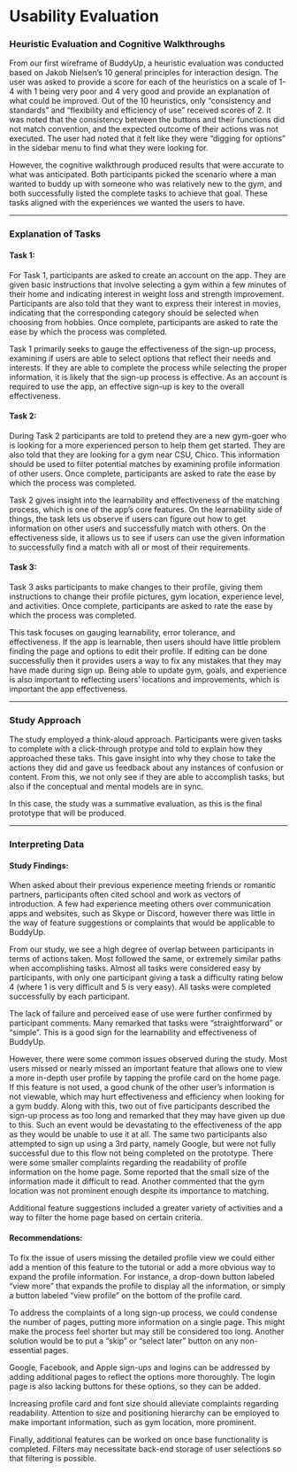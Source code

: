# Usability Evaluation

### Heuristic Evaluation and Cognitive Walkthroughs

From our first wireframe of BuddyUp, a heuristic evaluation was conducted based on Jakob Nielsen’s 10 general principles for interaction design. The user was asked to provide a score for each of the heuristics on a scale of 1-4 with 1 being very poor and 4 very good and provide an explanation of what could be improved. Out of the 10 heuristics, only “consistency and standards” and “flexibility and efficiency of use” received scores of 2. It was noted that the consistency between the buttons and their functions did not match convention, and the expected outcome of their actions was not executed. The user had noted that it felt like they were “digging for options” in the sidebar menu to find what they were looking for. 

However, the cognitive walkthrough produced results that were accurate to what was anticipated. Both participants picked the scenario where a man wanted to buddy up with someone who was relatively new to the gym, and both successfully listed the complete tasks to achieve that goal. These tasks aligned with the experiences we wanted the users to have. 
___

### Explanation of Tasks

#### Task 1:

For Task 1, participants are asked to create an account on the app. They are given basic instructions that involve selecting a gym within a few minutes of their home and indicating interest in weight loss and strength improvement. Participants are also told that they want to express their interest in movies, indicating that the corresponding category should be selected when choosing from hobbies. Once complete, participants are asked to rate the ease by which the process was completed.

Task 1 primarily seeks to gauge the effectiveness of the sign-up process, examining if users are able to select options that reflect their needs and interests. If they are able to complete the process while selecting the proper information, it is likely that the sign-up process is effective. As an account is required to use the app, an effective sign-up is key to the overall effectiveness. 

#### Task 2:

During Task 2 participants are told to pretend they are a new gym-goer who is looking for a more experienced person to help them get started. They are also told that they are looking for a gym near CSU, Chico. This information should be used to filter potential matches by examining profile information of other users. Once complete, participants are asked to rate the ease by which the process was completed.

Task 2 gives insight into the learnability and effectiveness of the matching process, which is one of the app’s core features. On the learnability side of things, the task lets us observe if users can figure out how to get information on other users and successfully match with others. On the effectiveness side, it allows us to see if users can use the given information to successfully find a match with all or most of their requirements. 

#### Task 3:
Task 3 asks participants to make changes to their profile, giving them instructions to change their profile pictures, gym location, experience level, and activities. Once complete, participants are asked to rate the ease by which the process was completed.

This task focuses on gauging learnability, error tolerance, and effectiveness. If the app is learnable, then users should have little problem finding the page and options to edit their profile. If editing can be done successfully then it provides users a way to fix any mistakes that they may have made during sign up. Being able to update gym, goals, and experience is also important to reflecting users’ locations and improvements, which is important the app effectiveness.  
___

### Study Approach

The study employed a think-aloud approach. Participants were given tasks to complete with a click-through protype and told to explain how they approached these taks. This gave insight into why they chose to take the actions they did and gave us feedback about any instances of confusion or content. From this, we not only see if they are able to accomplish tasks, but also if the conceptual and mental models are in sync. 

In this case, the study was a summative evaluation, as this is the final prototype that will be produced. 
___
### Interpreting Data

#### Study Findings:
When asked about their previous experience meeting friends or romantic partners, participants often cited school and work as vectors of introduction. A few had experience meeting others over communication apps and websites, such as Skype or Discord, however there was little in the way of feature suggestions or complaints that would be applicable to BuddyUp.

From our study, we see a high degree of overlap between participants in terms of actions taken. Most followed the same, or extremely similar paths when accomplishing tasks. Almost all tasks were considered easy by participants, with only one participant giving a task a difficulty rating below 4 (where 1 is very difficult and 5 is very easy). All tasks were completed successfully by each participant.

The lack of failure and perceived ease of use were further confirmed by participant comments. Many remarked that tasks were “straightforward” or “simple”. This is a good sign for the learnability and effectiveness of BuddyUp. 

However, there were some common issues observed during the study. Most users missed or nearly missed an important feature that allows one to view a more in-depth user profile by tapping the profile card on the home page. If this feature is not used, a good chunk of the other user’s information is not viewable, which may hurt effectiveness and efficiency when looking for a gym buddy. Along with this, two out of five participants described the sign-up process as too long and remarked that they may have given up due to this. Such an event would be devastating to the effectiveness of the app as they would be unable to use it at all. The same two participants also attempted to sign up using a 3rd party, namely Google, but were not fully successful due to this flow not being completed on the prototype. There were some smaller complaints regarding the readability of profile information on the home page. Some reported that the small size of the information made it difficult to read. Another commented that the gym location was not prominent enough despite its importance to matching.

Additional feature suggestions included a greater variety of activities and a way to filter the home page based on certain criteria. 

#### Recommendations:  

To fix the issue of users missing the detailed profile view we could either add a mention of this feature to the tutorial or add a more obvious way to expand the profile information. For instance, a drop-down button labeled “view more” that expands the profile to display all the information, or simply a button labeled “view profile” on the bottom of the profile card.

To address the complaints of a long sign-up process, we could condense the number of pages, putting more information on a single page. This might make the process feel shorter but may still be considered too long. Another solution would be to put a “skip” or “select later” button on any non-essential pages.

Google, Facebook, and Apple sign-ups and logins can be addressed by adding additional pages to reflect the options more thoroughly. The login page is also lacking buttons for these options, so they can be added.

Increasing profile card and font size should alleviate complaints regarding readability. Attention to size and positioning hierarchy can be employed to make important information, such as gym location, more prominent.

Finally, additional features can be worked on once base functionality is completed. Filters may necessitate back-end storage of user selections so that filtering is possible.
